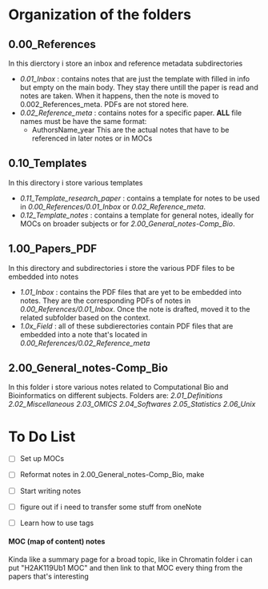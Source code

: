 # Organization of the folders
## 0.00_References
In this dierctory i store an inbox and reference metadata subdirectories

- *0.01_Inbox* : contains notes that are just the template with filled in info but empty on the main body. They stay there untill the paper is read and notes are taken. When it happens, then the note is moved to 0.002_References_meta. PDFs are not stored here.
- *0.02_Reference_meta* : contains notes for a specific paper. **ALL** file names must be have the same format:
	- AuthorsName_year
	This are the actual notes that have to be referenced in later notes or in MOCs

## 0.10_Templates
In this directory i store various templates

- *0.11_Template_research_paper* : contains a template for notes to be used in *0.00_References/0.01_Inbox* or *0.02_Reference_meta*.
- *0.12_Template_notes* : contains a template for general notes, ideally for MOCs on broader subjects or for *2.00_General_notes-Comp_Bio*.

## 1.00_Papers_PDF
In this directory and subdirectories i store the various PDF files to be embedded into notes

- *1.01_Inbox* : contains the PDF files that are yet to be embedded into notes. They are the corresponding PDFs of notes in *0.00_References/0.01_Inbox*. Once the note is drafted, moved it to the related subfolder based on the context.
- *1.0x_Field* : all of these subdierectories contain PDF files that are embedded into a note that's located in *0.00_References/0.02_Reference_meta*

## 2.00_General_notes-Comp_Bio
In this folder i store various notes related to Computational Bio and Bioinformatics on different subjects. Folders are: *2.01_Definitions* *2.02_Miscellaneous* *2.03_OMICS* *2.04_Softwares* *2.05_Statistics* *2.06_Unix*

# To Do List

- [ ] Set up MOCs
- [ ] Reformat notes in 2.00_General_notes-Comp_Bio, make
- [ ] Start writing notes
- [ ] figure out if i need to transfer some stuff from oneNote
- [ ] Learn how to use tags



#### MOC (map of content) notes

Kinda like a summary page for a broad topic, like in Chromatin folder i can put "H2AK119Ub1 MOC" and then link to that MOC every thing from the papers that's interesting